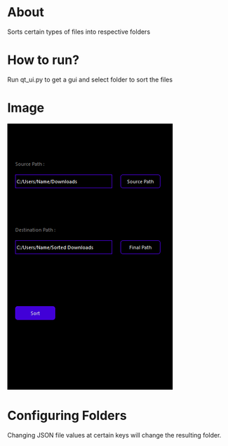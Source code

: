 # About

Sorts certain types of files into respective folders

# How to run?
Run qt_ui.py to get a gui and select folder to sort the files

# Image
![alt text](https://github.com/Sarath191181208/SortingFiles/blob/master/images/Capture.PNG?raw=True)

# Configuring Folders

Changing JSON file values at certain keys will change the resulting folder.

